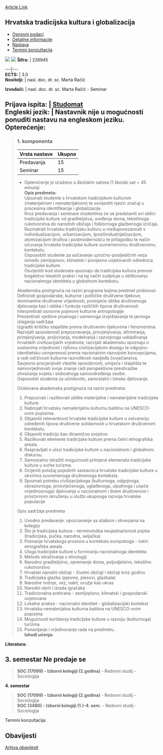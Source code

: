 [Article Link](https://www.fhs.hr/predmet/htkg)

## Hrvatska tradicijska kultura i globalizacija
  * [Osnovni podaci](https://www.fhs.hr/predmet/htkg#v1id-904820_705836_1_0 "Osnovni podaci")
  * [Detaljne informacije](https://www.fhs.hr/predmet/htkg#v1id-904820_705836_1_1 "Detaljne informacije")
  * [Nastava](https://www.fhs.hr/predmet/htkg#v1id-904820_705836_1_2 "Nastava")
  * [Termini konzultacija](https://www.fhs.hr/predmet/htkg#v1id-904820_705836_1_3 "Termini konzultacija")


[![](https://www.fhs.hr/img/flags/gif/hr.gif)](https://www.fhs.hr/predmet/htkg) [![](https://www.fhs.hr/img/flags/gif/gb.gif)](https://www.fhs.hr/en/course/ctcag)
**Šifra:** |  226945  
  
---|---  
**ECTS:** |  3.0   
**Nositelji:** |  nasl. doc. dr. sc. Marta Račić   
  
**Izvođači:** |  nasl. doc. dr. sc. Marta Račić - Seminar  
  
**Prijava ispita:** |  [Studomat](http://www.isvu.hr/studomat)  
**Engleski jezik:** |  Nastavnik nije u mogućnosti ponuditi nastavu na engleskom jeziku.   
**Opterećenje:**  
---  
> ### 1. komponenta
> | Vrsta nastave | Ukupno  
> ---|---  
> Predavanja | 15  
> Seminar | 15  
> * Opterećenje je izraženo u školskim satima (1 školski sat = 45 minuta)   
**Opis predmeta:**  
> Upoznati studente s hrvatskom tradicijskom kulturom (materijalnom i nematerijalnom) te osvijestiti njezin značaj u procesima identifikacije i globalizacije.   
>  Kroz predavanja i seminare studentima će se predstaviti svi oblici tradicijske kulture od graditeljstva, uređenja doma, tekstilnoga rukotvorstva do narodnih običaja i folklornoga glazbenoga izričaja.  
>  Razmatrati hrvatsku tradicijsku kulturu u međupovezanosti s individualizacijom, urbanizacijom, (post)industrijalizacijom, atomizacijom društva i postmodernošću te prilagodbu te način očuvanja hrvatske tradicijske kulture suvremenomu društvenomu kontekstu.  
>  Osposobiti studente za uočavanje uzročno-posljedičnih veza između zemljopisno, klimatski i povijesno uvjetovanih odrednica tradicijske kulture.  
>  Osvijestiti kod studenata spoznaju da tradicijska kultura prenosi bogatstvo lokalnih praksi i na taj način sudjeluje u oblikovanju nacionalnoga identiteta u globalnom kontekstu.  
>    
>  Akademska postignuća na razini programa kojima predmet pridonosi:   
>  Definirati gospodarske, kulturne i političke društvene tijekove, dominantne društvene vrijednosti, postojeće oblike društvenoga djelovanja kao i oblike i funkcije različitih tipova društvenosti  
>  Interpretirati osnovne pojmove kulturne antropologije  
>  Prezentirati vještine pisanoga i usmenoga izvještavanja te javnoga izlaganja sadržaja  
>  Izgraditi kritičko stajalište prema društvenim tijekovima i fenomenima.  
>  Razvijati sposobnosti prepoznavanja, procjenjivanja, afirmiranja, primjenjivanja, projiciranja, modeliranja i razvojnoga usklađivanja hrvatskih civilizacijskih vrjednota; razvijati akademsku spoznaju o sustavima vrijednosti i njihovu civilizacijskom dosegu te odgojno-identitetsku usmjerenost prema nacionalnim razvojnim koncepcijama, a radi održivosti kulturne raznolikosti nasljeđa čovječanstva.  
>  Savjesno procjenjivati vlastite sposobnosti, umijeća i stajališta te samovrjednovati svoje znanje radi perspektivne preobrazbe shvaćanja svijeta i slobodnoga samoodređenja osobe.  
>  Osposobiti studenta za učinkovito, samostalni i timsko djelovanje.  
>    
>  Očekivana akademska postignuća na razini predmeta:   
>  1. Prepoznati i razlikovati oblike materijalne i nematerijalne tradicijske kulture.  
>  2. Nabrojati hrvatsku nematerijalnu kulturnu baštinu na UNESCO-ovim popisima.  
>  3. Objasniti relevantnost hrvatske tradicijske kulture u ostvarenju određenih tipova društvene solidarnosti u hrvatskom društvenom kontekstu.  
>  4. Objasniti tradiciju kao dinamično svojstvo   
>  4. Razlikovati elemente tradicijske kulture prema četiri etnografska areala.  
>  5. Raspravljati o ulozi tradicijske kulture u nacionalnom i globalnom diskursu.  
>  6. Samostalno istražiti mogućnosti primjene elemenata tradicijske kulture u svrhe turizma.  
>  7. Ocijeniti položaj pojedinih sastavnica hrvatske tradicijske kulture u okvirima suvremenoga društvenoga konteksta.  
>  8. Spoznati potrebu civilizacijskoga (kulturnoga, odgojnoga, obrazovnoga, prosvijećenoga, uglađenoga, uljudnoga i uopće vrijednosnoga) djelovanja u nacionalnom i širem društvenom i prostornom okruženju u službi ukupnoga razvoja hrvatske populacije  
>    
>  Opis sadržaja predmeta   
>  1. Uvodno predavanje: upoznavanje sa silabom i obvezama na kolegiju  
>  2. Što je tradicijska kultura - terminološka neujednačenost pojma (tradicijska, pučka, narodna, seljačka)  
>  3. Poimanje hrvatskoga prostora u kontekstu europskoga - četiri etnografska areala  
>  4. Uloga tradicijske kulture u formiranju nacionalnoga identiteta  
>  5. Metode istraživanja u etnologiji  
>  6. Narodno graditeljstvo, opremanje doma, poljodjelstvo, tekstilno rukotvorstvo  
>  7. Hrvatski narodni običaji - životni običaji i običaji kroz godinu  
>  8. Tradicijska glazba (pjesme, plesovi, glazbala)  
>  9. Narodne nošnje, vez, nakit, oružje kao ukras  
>  10. Narodni obrti i izrada igračaka  
>  11. Tradicionalna prehrana - zemljopisno, klimatski i gospodarski uvjetovana  
>  12. Lokalne prakse - nacionalni identitet - globalizacijski kontekst  
>  13. Hrvatska nematerijalna kulturna baština na UNESCO-ovim popisima  
>  14. Mogućnosti korištenja tradicijske kulture u razvoju (kulturnoga) turizma  
>  15. Ponavljanje i vrjednovanje rada na predmetu.  
**Ishodi učenja:**  

  
**Literatura:**  

  
**3. semestar** Ne predaje se  
---  
> **SOC (17099) - Izborni kolegiji (2.godina)** - Redovni studij - Sociologija  
>   
  
**4. semestar**  
> **SOC (17099) - Izborni kolegiji (2.godina)** - Redovni studij - Sociologija  
>  **SOC (3480) - Izborni kolegiji (1.)-4. sem.** - Redovni studij - Sociologija  
>   
Termini konzultacija: 


## Obavijesti
[Arhiva obavijesti](https://www.fhs.hr/predmet/htkg?@=21gae#news_121382 "Arhiva obavijesti")
